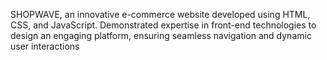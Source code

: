 SHOPWAVE, an innovative e-commerce website developed using HTML, CSS, and JavaScript. Demonstrated expertise in front-end technologies to design an engaging platform, ensuring seamless navigation and dynamic user interactions
